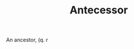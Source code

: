 ---
title: Antecessor
permalink: "/definitions/antecessor.html"
body: An ancestor, (q. r
published_at: '2018-07-07'
layout: post
---